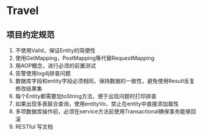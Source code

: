 # Travel

## 项目约定规范


1. 不使用Valid，保证Entity的简便性
2. 使用GetMapping，PostMapping等代替RequestMapping
3. 用AOP概念，进行必须的前置测试
4. 告警使用log4j排查问题
5. 数据库字段和entity字段必须相同，保持数据的一致性，避免使用Result反复修改结果集
6. 每个Entity都需要加toString方法，便于出现问题时打印排查
7. 如果出现多表联合查询，使用entityVo，禁止在entity中直接添加属性
8. 多项数据库操作前，必须在service方法前使用Transactional确保事务能够回滚
9. RESTful 写文档